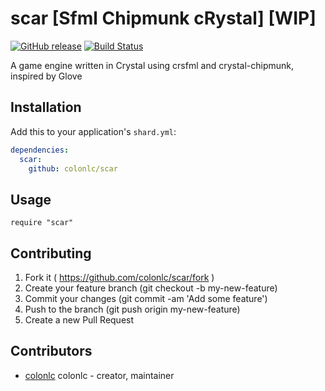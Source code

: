 # scar [Sfml Chipmunk cRystal] [WIP]

[![GitHub release](https://img.shields.io/github/release/colonlc/scar.svg)](https://github.com/colonlc/scar/releases)
[![Build Status](https://travis-ci.org/colonlc/scar.svg?branch=master)](https://travis-ci.org/colonlc/scar)

A game engine written in Crystal using crsfml and crystal-chipmunk, inspired by Glove

## Installation

Add this to your application's `shard.yml`:

```yaml
dependencies:
  scar:
    github: colonlc/scar
```

## Usage

```crystal
require "scar"
```

## Contributing

1. Fork it ( https://github.com/colonlc/scar/fork )
2. Create your feature branch (git checkout -b my-new-feature)
3. Commit your changes (git commit -am 'Add some feature')
4. Push to the branch (git push origin my-new-feature)
5. Create a new Pull Request

## Contributors

- [colonlc](https://github.com/colonlc) colonlc - creator, maintainer
